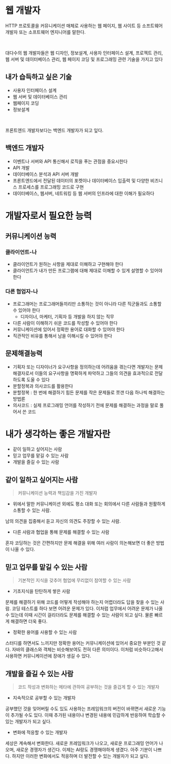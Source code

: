# 웹 개발자

HTTP 프로토콜을 커뮤니케이션 매체로 사용하는 웹 페이지, 웹 사이트 등 소프트웨어 개발자
또는 소프트웨어 엔지니어를 말한다.

<br>

대다수의 웹 개발자들은 웹 디자인, 정보설계, 사용자 인터페이스 설계, 프로젝트 관리, 웹 서버 및 데이터베이스 관리,
웹 페이지 코딩 및 프로그래밍 관련 기술을 가지고 있다

## 내가 습득하고 싶은 기술

* 사용자 인터페이스 설계
* 웹 서버 및 데이터베이스 관리
* 웹페이지 코딩
* 정보설계

<br>

프론트엔드 개발자보다는 백엔드 개발자가 되고 잎다.

## 백엔드 개발자

* 이벤트나 서버와 API 통신해서 로직을 푸는 관점을 중요시한다
* API 개발
* 데이터베이스 분석과 API 서버 개발
* 프론트엔드에서 전달된 데이터의 포켓이나 데이터베이스 입출력 및 다양한 비즈니스 프로세스를 프로그래밍 코드로 구현
* 데이터베이스, 웹서버, 네트워킹 등 웹 서버의 인프라에 대한 이해가 필요하다

# 개발자로서 필요한 능력

## 커뮤니케이션 능력

### 클라이언트-나

* 클라이언트가 원하는 사항을 제대로 이해하고 구현해야 한다
* 클라이언트가 내가 만든 프로그램에 대해 제대로 이해할 수 있게 설명할 수 있어야 한다

### 다른 협업자-나

* 프로그래머는 프로그래머들끼리만 소통하는 것이 아니라 다른 직군들과도 소통할 수 있어야 한다
    * 디자이너, 마케터, 기획자 등 개발을 하지 않는 직무
* 다른 사람이 이해하기 쉬운 코드를 작성할 수 있어야 한다
* 커뮤니케이션에 있어서 정확한 용어로 대화할 수 있어야 한다
* 직관적인 비유를 통해서 남을 이해시킬 수 있어야 한다

## 문제해결능력

* 기획자 또는 디자이너가 요구사항을 정의하는데 어려움을 겪는다면 개발자는 문제해결자로서 이들의 요구사항을 명확하게 파악하고 그들의 의견을 효과적으로 전달하도록 도울 수 있다
* 분할정복과 의사코드를 활용한다
* 분할정복 : 한 번에 해결하기 힘든 문제를 작은 문제들로 쪼갠 다음 하나씩 해결하는 방법론
* 의사코드 : 실제 프로그래밍 언어를 작성하기 전에 문제를 해결하는 과정을 말로 풀어서 쓴 코드

# 내가 생각하는 좋은 개발자란
* 같이 일하고 싶어지는 사람
* 믿고 업무를 맡길 수 있는 사람
* 개발을 즐길 수 있는 사람

## 같이 일하고 싶어지는 사람
> 커뮤니케이션 능력과 책임감을 가진 개발자

* 위에서 말한 커뮤니케이션 외에도 평소 대화 또는 회의에서 다른 사람들과 원활하게 소통할 수 있는 사람.

남의 의견을 집중해서 듣고 자신의 의견도 주장할 수 있는 사람.

* 다른 사람과 협업을 통해 문제를 해결할 수 있는 사람

혼자 코딩하는 것은 간편하지만 문제 해결을 위해 여러 사람이 의논해보면 더 좋은 방법이 나올 수 있다.

## 믿고 업무를 맡길 수 있는 사람
> 기본적인 지식을 갖추어 협업에 무리없이 참여할 수 있는 사람

* 기초지식을 탄탄하게 쌓은 사람

문제를 해결하기 위해 코드를 어떻게 작성해야 하는지 어렵더라도 답을 찾을 수 있는 사람.
코딩 테스트를 하다 보면 어려운 문제가 있다. 이처럼 업무에서 어려운 문제가 나올 수 있는데 이때 시간이 걸리더라도 문제를 해결할 수 있는 사람이 되고 싶다.
물론 빠르게 해결하면 더욱 좋다.

* 정확한 용어를 사용할 수 있는 사람

스터디를 하면서도 느끼지만 정확한 용어는 커뮤니케이션에 있어서 중요한 부분인 것 같다.
자바의 클래스와 객체는 비슷해보여도 전혀 다른 의미이다. 이처럼 비슷하다고해서 사용하면 커뮤니케이션에 장애가 생길 수 있다.

## 개발을 즐길 수 있는 사람
> 코드 작성과 변화하는 메타에 관하여 공부하는 것을 즐겁게 할 수 있는 개발자

* 지속적으로 공부할 수 있는 개발자

공부했던 것을 잊어버릴 수도 있도 사용하는 프레임워크의 버전이 바뀌면서 새로운 기능이 추가될 수도 있다.
이때 추가된 내용이나 변경된 내용에 민감하게 반응하여 학습할 수 있는 개발자가 되고 싶다.

* 변화에 적응할 수 있는 개발자

세상은 계속해서 변화한다. 새로운 프레임워크가 나오고, 새로운 프로그래밍 언어가 나오며, 새로운 경쟁자가 생긴다.
이제는 AI랑도 경쟁해야하게 생겼다. 아주 기분이 나쁘다. 하지만 이러한 변화에서도 적응하며 더 발전할 수 있는 개발자가 되고 싶다.
